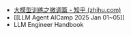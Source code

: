- [大模型训练之微调篇 - 知乎 (zhihu.com)](https://zhuanlan.zhihu.com/p/625896377)
- [[LLM Agent AICamp 2025 Jan 01~05]]
- LLM Engineer Handbook
